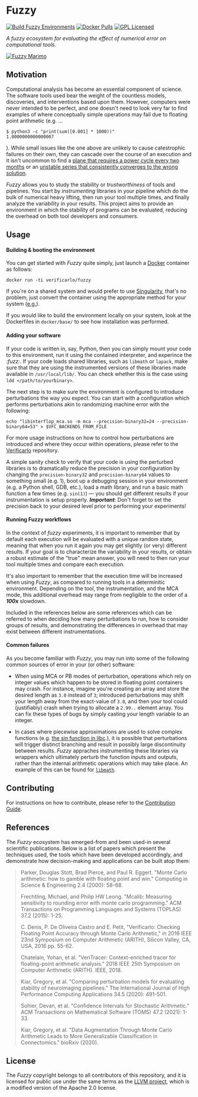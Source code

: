 # Fuzzy

[![Build Fuzzy Environments](https://github.com/verificarlo/fuzzy/actions/workflows/build-fuzzy.yml/badge.svg?branch=master)](https://github.com/verificarlo/fuzzy/actions/workflows/build-fuzzy.yml)
[![Docker Pulls](https://img.shields.io/docker/pulls/verificarlo/fuzzy)](https://hub.docker.com/r/verificarlo/fuzzy)
[![GPL Licensed](https://img.shields.io/badge/license-GPL-blue)](./LICENSE)

*A fuzzy ecosystem for evaluating the effect of numerical error on computational tools.*

[![Fuzzy Marimo](https://github.com/verificaro/fuzzy/raw/master/img/fuzzy.png)](./img/fuzzy.png)

## Motivation

Computational analysis has become an essential component of science. The software tools
used bear the weight of the countless models, discoveries, and interventions based
upon them. However, computers were never intended to be perfect, and one doesn't
need to look very far to find examples of where conceptually simple operations
may fail due to floating point arithmetic (e.g. ...

```
$ python3 -c "print(sum([0.001] * 1000))"
1.0000000000000007
```

). While small issues like the one above are unlikely to cause catestrophic failures on
their own, they can cascade over the course of an execution and it isn't uncommon to
find a [plane that requires a power cycle every two months](https://www.theregister.com/2020/04/02/boeing_787_power_cycle_51_days_stale_data)
or an [unstable series that consistently converges to the wrong solution](https://nbviewer.jupyter.org/github/verificarlo/fuzzy/blob/master/tutorial/evaluating_unstable_sequence.ipynb).

*Fuzzy* allows you to study the stability or *trustworthiness* of tools and pipelines.
You start by *instrumenting* libraries in your pipeline which do the bulk of numerical
heavy lifting, then run your tool multiple times, and finally analyze the variability
in your results. This project aims to provide an environment in which the stability of
programs can be evaluated, reducing the overhead on both tool developers and consumers.


## Usage

#### Building & booting the environment
You can get started with *Fuzzy* quite simply, just launch a
[Docker](https://www.docker.com/) container as follows:

```
docker run -ti verificarlo/fuzzy
```

If you're on a shared system and would prefer to use [Singularity](https://sylabs.io/),
that's no problem, just convert the container using the appropriate method for
your system ([e.g.](https://docs.computecanada.ca/wiki/Singularity#Creating_images)).

If you would like to build the environment locally on your system, look at the
Dockerfiles in `docker/base/` to see how installation was performed.

#### Adding your software
If your code is written in, say, Python, then you can simply mount your code to
this environment, run it using the contained interpreter, and experince the *:fuzz:*.
If your code loads shared libraries, such as `libmath` or `lapack`, make sure that
they are using the instrumented versions of these libraries made available in
`/usr/local/lib/`. You can check whether this is the case using `ldd </path/to/yourbinary>`.

The next step is to make sure the environment is configured to introduce perturbations
the way you expect. You can start with a configuration which performs perturbations
akin to randomizing machine error with the following:

```
echo "libinterflop_mca.so -m mca --precision-binary32=24 --precision-binary64=53" > $VFC_BACKENDS_FROM_FILE
```

For more usage instructions on how to control how perturbations are introduced
and where they occur within operations, please refer to the
[Verificarlo](https://github.com/verificarlo/verificarlo) repository.

A simple sanity check to verify that your code is using the perturbed libraries
is to dramatically reduce the precision in your configuration by changing the
`precision-binary32` and `precision-binary64` values to something small (e.g. 1),
boot up a debugging session in your environment (e.g. a Python shell, GDB, etc.),
load a math library, and run a basic math function a few times (e.g. `sin(1)`) —
you should get different results if your instrumentation is setup properly.
***Important***: Don't forget to set the precision back to your desired level
prior to performing your experiments!

#### Running Fuzzy workflows
In the context of *fuzzy* experiments, it is important to remember that by default
each execution will be evaluated with a unique random state, meaning that when you
run it again you may get slightly (or very) different results. If your goal is to
characterize the variability in your results, or obtain a robust estimate of the
"true" mean answer, you will need to then run your tool multiple times and compare
each execution.

It's also important to remember that the execution time will be increased when using
*Fuzzy*, as compared to running tools in a determinitic environment. Depending on
the tool, the instrumentation, and the MCA mode, this additional overhead may range
from negligible to the order of a ***100x*** slowdown.

Included in the references below are some references which can be referred to when
deciding how many perturbations to run, how to consider groups of results, and
demonstrating the differences in overhead that may exist between different
instrumentations.

#### Common failures
As you become familiar with *Fuzzy*, you may run into some of the following common
sources of error in your (or other) software:

- When using MCA or PB modes of perturbation, operations which rely on integer
values which happen to be stored in floating point containers may crash. For instance,
imagine you're creating an array and store the desired length as `3.0` instead of `3`;
introduced perturbations may shift your length away from the exact-value of `3.0`, and
then your tool could (justifiably) crash when trying to allocate a `2.99..` element array.
You can fix these types of bugs by simply casting your length variable to an integer.

- In cases where piecewise approximations are used to solve complex functions (e.g.
[the sin function in libc](https://github.com/lattera/glibc/blob/master/sysdeps/ieee754/dbl-64/s_sin.c).),
it is possible that perturbations will trigger distinct branching and result in
possibly large discontinuity between results. *Fuzzy* appraches instrumenting these
libraries via wrappers which ultimately perturb the function inputs and outputs,
rather than the internal arithmetic operations which may take place. An example
of this can be found for [`libmath`](/docker/resources/libmath/).


## Contributing

For instructions on how to contribute, please refer to the [Contribution Guide](contributing.md).

## References
The *Fuzzy* ecosystem has emerged-from and been used-in several scientific
publications. Below is a list of papers which present the techniques used, the
tools which have been developed accordingly, and demonstrate how decision-making
and applications can be built atop them:

> Parker, Douglas Stott, Brad Pierce, and Paul R. Eggert. "Monte Carlo arithmetic: how to gamble with floating point and win." Computing in Science & Engineering 2.4 (2000): 58-68.
>
> Frechtling, Michael, and Philip HW Leong. "Mcalib: Measuring sensitivity to rounding error with monte carlo programming." ACM Transactions on Programming Languages and Systems (TOPLAS) 37.2 (2015): 1-25.
>
> C. Denis, P. De Oliveira Castro and E. Petit,  "Verificarlo: Checking Floating Point Accuracy through Monte Carlo Arithmetic," in 2016 IEEE 23nd Symposium on Computer Arithmetic (ARITH), Silicon Valley, CA, USA, 2016 pp. 55-62.
>
> Chatelain, Yohan, et al. "VeriTracer: Context-enriched tracer for floating-point arithmetic analysis." 2018 IEEE 25th Symposium on Computer Arithmetic (ARITH). IEEE, 2018.
>
> Kiar, Gregory, et al. "Comparing perturbation models for evaluating stability of neuroimaging pipelines." The International Journal of High Performance Computing Applications 34.5 (2020): 491-501.
>
> Sohier, Devan, et al. "Confidence Intervals for Stochastic Arithmetic." ACM Transactions on Mathematical Software (TOMS) 47.2 (2021): 1-33.
>
> Kiar, Gregory, et al. "Data Augmentation Through Monte Carlo Arithmetic Leads to More Generalizable Classification in Connectomics." bioRxiv (2020).

## License
The *Fuzzy* copyright belongs to all contributors of this repository, and it is
licensed for public use under the same terms as the [LLVM project](https://foundation.llvm.org/relicensing/LICENSE.txt),
which is a modified version of the Apache 2.0 license.